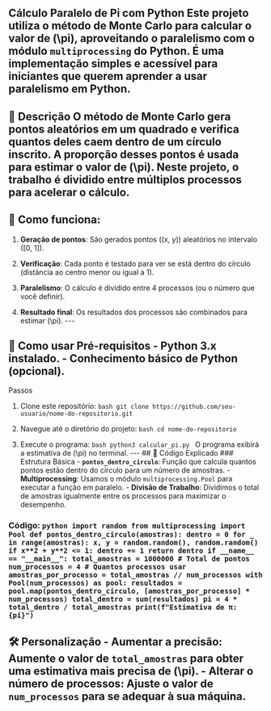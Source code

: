 ## Cálculo Paralelo de Pi com Python Este projeto utiliza o método de Monte Carlo para calcular o valor de \(\pi\), aproveitando o paralelismo com o módulo `multiprocessing` do Python. É uma implementação simples e acessível para iniciantes que querem aprender a usar paralelismo em Python. 

## 📜 Descrição O método de Monte Carlo gera pontos aleatórios em um quadrado e verifica quantos deles caem dentro de um círculo inscrito. A proporção desses pontos é usada para estimar o valor de \(\pi\). Neste projeto, o trabalho é dividido entre múltiplos processos para acelerar o cálculo. 

## 🧮 Como funciona: 

1. **Geração de pontos**: São gerados pontos \((x, y)\) aleatórios no intervalo \([0, 1]\). 

2. **Verificação**: Cada ponto é testado para ver se está dentro do círculo (distância ao centro menor ou igual a 1). 

3. **Paralelismo**: O cálculo é dividido entre 4 processos (ou o número que você definir). 

4. **Resultado final**: Os resultados dos processos são combinados para estimar \(\pi\). --- 

## 🚀 Como usar  Pré-requisitos - Python 3.x instalado. - Conhecimento básico de Python (opcional). 

Passos

 1. Clone este repositório: ```bash git clone https://github.com/seu-usuario/nome-do-repositorio.git ```

 2. Navegue até o diretório do projeto: ```bash cd nome-do-repositorio ``` 

3. Execute o programa: ```bash python3 calcular_pi.py ``` O programa exibirá a estimativa de \(\pi\) no terminal. --- ## 📝 Código Explicado ### Estrutura Básica - **`pontos_dentro_circulo`**: Função que calcula quantos pontos estão dentro do círculo para um número de amostras. - **Multiprocessing**: Usamos o módulo `multiprocessing.Pool` para executar a função em paralelo. - **Divisão de Trabalho**: Dividimos o total de amostras igualmente entre os processos para maximizar o desempenho. 

### Código: ```python import random from multiprocessing import Pool def pontos_dentro_circulo(amostras): dentro = 0 for _ in range(amostras): x, y = random.random(), random.random() if x**2 + y**2 <= 1: dentro += 1 return dentro if __name__ == "__main__": total_amostras = 1000000 # Total de pontos num_processos = 4 # Quantos processos usar amostras_por_processo = total_amostras // num_processos with Pool(num_processos) as pool: resultados = pool.map(pontos_dentro_circulo, [amostras_por_processo] * num_processos) total_dentro = sum(resultados) pi = 4 * total_dentro / total_amostras print(f"Estimativa de π: {pi}") ``` 

## 🛠️ Personalização - **Aumentar a precisão**: Aumente o valor de `total_amostras` para obter uma estimativa mais precisa de \(\pi\). - **Alterar o número de processos**: Ajuste o valor de `num_processos` para se adequar à sua máquina. 
